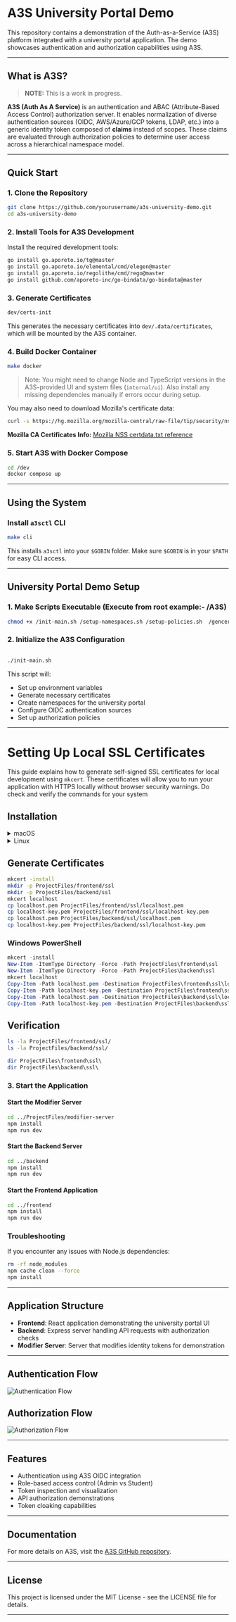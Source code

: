 # A3S University Portal Demo

This repository contains a demonstration of the Auth-as-a-Service (A3S) platform integrated with a university portal application. The demo showcases authentication and authorization capabilities using A3S.

---

## What is A3S?

> **NOTE:** This is a work in progress.

**A3S (Auth As A Service)** is an authentication and ABAC (Attribute-Based Access Control) authorization server. It enables normalization of diverse authentication sources (OIDC, AWS/Azure/GCP tokens, LDAP, etc.) into a generic identity token composed of **claims** instead of scopes. These claims are evaluated through authorization policies to determine user access across a hierarchical namespace model.

---

## Quick Start

### 1. Clone the Repository

```bash
git clone https://github.com/yourusername/a3s-university-demo.git
cd a3s-university-demo
```

### 2. Install Tools for A3S Development

Install the required development tools:

```bash
go install go.aporeto.io/tg@master
go install go.aporeto.io/elemental/cmd/elegen@master
go install go.aporeto.io/regolithe/cmd/rego@master
go install github.com/aporeto-inc/go-bindata/go-bindata@master
```

### 3. Generate Certificates

```bash
dev/certs-init
```

This generates the necessary certificates into `dev/.data/certificates`, which will be mounted by the A3S container.

### 4. Build Docker Container

```bash
make docker
```

> Note: You might need to change Node and TypeScript versions in the A3S-provided UI and system files (`internal/ui`). Also install any missing dependencies manually if errors occur during setup.

You may also need to download Mozilla's certificate data:

```bash
curl -s https://hg.mozilla.org/mozilla-central/raw-file/tip/security/nss/lib/ckfw/builtins/certdata.txt -o certdata.txt
```

**Mozilla CA Certificates Info:** [Mozilla NSS certdata.txt reference](https://hg.mozilla.org/mozilla-central/file/tip/security/nss/lib/ckfw/builtins/certdata.txt)

### 5. Start A3S with Docker Compose

```bash
cd /dev
docker compose up
```

---

## Using the System

### Install `a3sctl` CLI

```bash
make cli
```

This installs `a3sctl` into your `$GOBIN` folder. Make sure `$GOBIN` is in your `$PATH` for easy CLI access.

---

## University Portal Demo Setup

### 1. Make Scripts Executable (Execute from root example:- /A3S)

```bash
chmod +x /init-main.sh /setup-namespaces.sh /setup-policies.sh  /gencerts.sh /setenv.sh
```

### 2. Initialize the A3S Configuration

```bash

./init-main.sh
```

This script will:

-   Set up environment variables
-   Generate necessary certificates
-   Create namespaces for the university portal
-   Configure OIDC authentication sources
-   Set up authorization policies

---

# Setting Up Local SSL Certificates

This guide explains how to generate self-signed SSL certificates for local development using `mkcert`. These certificates will allow you to run your application with HTTPS locally without browser security warnings. Do check and verify the commands for your system

## Installation

<details>
<summary>macOS</summary>

```bash
brew install mkcert
brew install nss
```

</details>

<details>
<summary>Linux</summary>

### Debian/Ubuntu

```bash
sudo apt update
sudo apt install libnss3-tools wget
wget https://github.com/FiloSottile/mkcert/releases/download/v1.4.3/mkcert-v1.4.3-linux-amd64
sudo mv mkcert-v1.4.3-linux-amd64 /usr/local/bin/mkcert
sudo chmod +x /usr/local/bin/mkcert
```

### Manual

1. Download from [mkcert Releases](https://github.com/FiloSottile/mkcert/releases)
2. Rename the binary to `mkcert.exe`
3. Add to your PATH

</details>

## Generate Certificates

```bash
mkcert -install
mkdir -p ProjectFiles/frontend/ssl
mkdir -p ProjectFiles/backend/ssl
mkcert localhost
cp localhost.pem ProjectFiles/frontend/ssl/localhost.pem
cp localhost-key.pem ProjectFiles/frontend/ssl/localhost-key.pem
cp localhost.pem ProjectFiles/backend/ssl/localhost.pem
cp localhost-key.pem ProjectFiles/backend/ssl/localhost-key.pem
```

### Windows PowerShell

```powershell
mkcert -install
New-Item -ItemType Directory -Force -Path ProjectFiles\frontend\ssl
New-Item -ItemType Directory -Force -Path ProjectFiles\backend\ssl
mkcert localhost
Copy-Item -Path localhost.pem -Destination ProjectFiles\frontend\ssl\localhost.pem
Copy-Item -Path localhost-key.pem -Destination ProjectFiles\frontend\ssl\localhost-key.pem
Copy-Item -Path localhost.pem -Destination ProjectFiles\backend\ssl\localhost.pem
Copy-Item -Path localhost-key.pem -Destination ProjectFiles\backend\ssl\localhost-key.pem
```

## Verification

```bash
ls -la ProjectFiles/frontend/ssl/
ls -la ProjectFiles/backend/ssl/
```

```powershell
dir ProjectFiles\frontend\ssl\
dir ProjectFiles\backend\ssl\
```

### 3. Start the Application

#### Start the Modifier Server

```bash
cd ../ProjectFiles/modifier-server
npm install
npm run dev
```

#### Start the Backend Server

```bash
cd ../backend
npm install
npm run dev
```

#### Start the Frontend Application

```bash
cd ../frontend
npm install
npm run dev
```

### Troubleshooting

If you encounter any issues with Node.js dependencies:

```bash
rm -rf node_modules
npm cache clean --force
npm install
```

---

## Application Structure

-   **Frontend**: React application demonstrating the university portal UI
-   **Backend**: Express server handling API requests with authorization checks
-   **Modifier Server**: Server that modifies identity tokens for demonstration

---

## Authentication Flow

![Authentication Flow](ProjectFiles/frontend/public/auth.png)

## Authorization Flow

![Authorization Flow](ProjectFiles/frontend/public/authorize.png)

---

## Features

-   Authentication using A3S OIDC integration
-   Role-based access control (Admin vs Student)
-   Token inspection and visualization
-   API authorization demonstrations
-   Token cloaking capabilities

---

## Documentation

For more details on A3S, visit the [A3S GitHub repository](https://github.com/PaloAltoNetworks/a3s).

---

## License

This project is licensed under the MIT License - see the LICENSE file for details.

---
